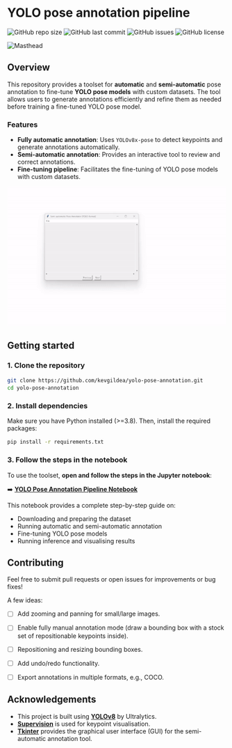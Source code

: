 # YOLO pose annotation pipeline

![GitHub repo size](https://img.shields.io/github/repo-size/KevGildea/yolo-pose-annotation)
![GitHub last commit](https://img.shields.io/github/last-commit/KevGildea/yolo-pose-annotation)
![GitHub issues](https://img.shields.io/github/issues/KevGildea/yolo-pose-annotation)
![GitHub license](https://img.shields.io/github/license/KevGildea/yolo-pose-annotation)

![Masthead](assets/masthead.png)

## Overview
This repository provides a toolset for **automatic** and **semi-automatic** pose annotation to fine-tune **YOLO pose models** with custom datasets. The tool allows users to generate annotations efficiently and refine them as needed before training a fine-tuned YOLO pose model.

### Features
- **Fully automatic annotation**: Uses `YOLOv8x-pose` to detect keypoints and generate annotations automatically.
- **Semi-automatic annotation**: Provides an interactive tool to review and correct annotations.
- **Fine-tuning pipeline**: Facilitates the fine-tuning of YOLO pose models with custom datasets.

![GUI of semi-automatic annotation tool](assets/gui.gif)

## Getting started

### 1. Clone the repository
```bash
git clone https://github.com/kevgildea/yolo-pose-annotation.git
cd yolo-pose-annotation
```

### 2. Install dependencies
Make sure you have Python installed (\>=3.8). Then, install the required packages:
```bash
pip install -r requirements.txt
```

### 3. Follow the steps in the notebook
To use the toolset, **open and follow the steps in the Jupyter notebook**:

➡️ **[YOLO Pose Annotation Pipeline Notebook](Notebooks/Tutorial.ipynb)**

This notebook provides a complete step-by-step guide on:
- Downloading and preparing the dataset
- Running automatic and semi-automatic annotation
- Fine-tuning YOLO pose models
- Running inference and visualising results


## Contributing
Feel free to submit pull requests or open issues for improvements or bug fixes!

A few ideas:
- [ ] Add zooming and panning for small/large images.
- [ ] Enable fully manual annotation mode (draw a bounding box with a stock set of repositionable keypoints inside).
- [ ] Repositioning and resizing bounding boxes.
- [ ] Add undo/redo functionality.
- [ ] Export annotations in multiple formats, e.g., COCO.


## Acknowledgements
- This project is built using **[YOLOv8](https://github.com/ultralytics/ultralytics)** by Ultralytics.
- **[Supervision](https://github.com/roboflow/supervision)** is used for keypoint visualisation.
- **[Tkinter](https://docs.python.org/3/library/tkinter.html)** provides the graphical user interface (GUI) for the semi-automatic annotation tool.
